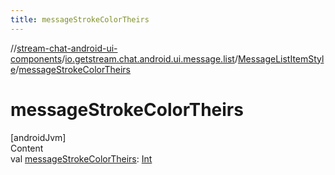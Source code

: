 ```yaml
---
title: messageStrokeColorTheirs
---
```

//[stream-chat-android-ui-components](../../../index.md)/[io.getstream.chat.android.ui.message.list](../index.md)/[MessageListItemStyle](index.md)/[messageStrokeColorTheirs](messageStrokeColorTheirs.md)



# messageStrokeColorTheirs  
[androidJvm]  
Content  
val [messageStrokeColorTheirs](messageStrokeColorTheirs.md): [Int](https://kotlinlang.org/api/latest/jvm/stdlib/kotlin/-int/index.html)  



